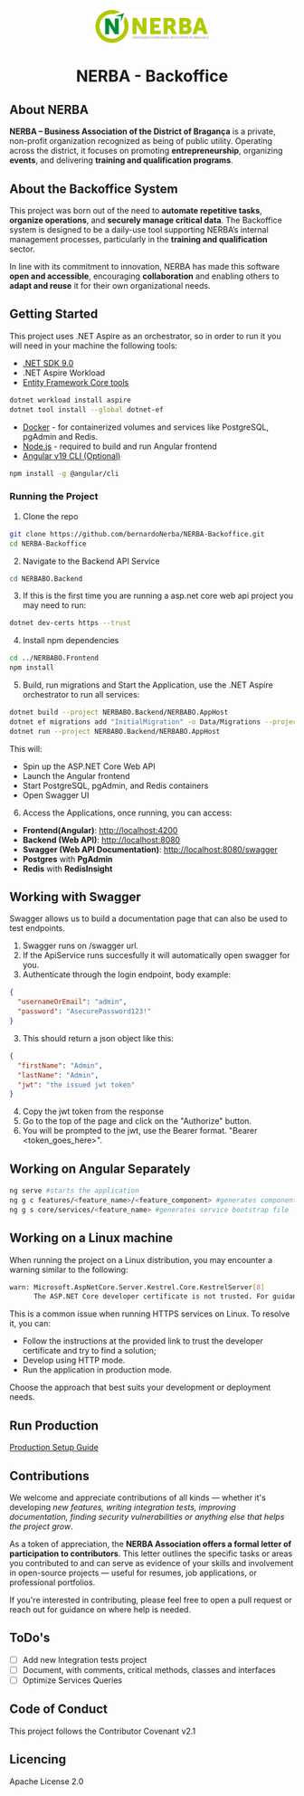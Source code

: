 <p align="center">
  <img src="NERBABO.Frontend/public/images/logo_grande.png" alt="NERBA Logo" width="200"/>
</p>
<h1 align="center">NERBA - Backoffice</h1>

## About NERBA

**NERBA – Business Association of the District of Bragança** is a private, non-profit organization recognized as being of public utility. Operating across the district, it focuses on promoting **entrepreneurship**, organizing **events**, and delivering **training and qualification programs**.

## About the Backoffice System

This project was born out of the need to **automate repetitive tasks**, **organize operations**, and **securely manage critical data**. The Backoffice system is designed to be a daily-use tool supporting NERBA’s internal management processes, particularly in the **training and qualification** sector.

In line with its commitment to innovation, NERBA has made this software **open and accessible**, encouraging **collaboration** and enabling others to **adapt and reuse** it for their own organizational needs.

## Getting Started

This project uses .NET Aspire as an orchestrator, so in order to run it you will need in your machine the following tools:

- [.NET SDK 9.0](https://dotnet.microsoft.com/pt-br/download)
- .NET Aspire Workload
- [Entity Framework Core tools](https://learn.microsoft.com/en-us/ef/core/cli/dotnet)

```bash
dotnet workload install aspire
dotnet tool install --global dotnet-ef
```

- [Docker](https://www.docker.com/products/docker-desktop/) - for containerized volumes and services like PostgreSQL, pgAdmin and Redis.
- [Node.js](https://nodejs.org/) - required to build and run Angular frontend
- [Angular v19 CLI (Optional)](https://angular.dev/tools/cli)

```bash
npm install -g @angular/cli
```

### Running the Project

1. Clone the repo

```bash
git clone https://github.com/bernardoNerba/NERBA-Backoffice.git
cd NERBA-Backoffice
```

2. Navigate to the Backend API Service

```bash
cd NERBABO.Backend
```

3. If this is the first time you are running a asp.net core web api project you may need to run:

```bash
dotnet dev-certs https --trust
```

4. Install npm dependencies

```bash
cd ../NERBABO.Frontend
npm install
```

5. Build, run migrations and Start the Application, use the .NET Aspire orchestrator to run all services:

```bash
dotnet build --project NERBABO.Backend/NERBABO.AppHost
dotnet ef migrations add "InitialMigration" -o Data/Migrations --project NERBABO.Backend/NERBABO.ApiService
dotnet run --project NERBABO.Backend/NERBABO.AppHost
```

This will:

- Spin up the ASP.NET Core Web API
- Launch the Angular frontend
- Start PostgreSQL, pgAdmin, and Redis containers
- Open Swagger UI

6. Access the Applications, once running, you can access:

- **Frontend(Angular)**: [http://localhost:4200](http://localhost:4200)
- **Backend (Web API)**: [http://localhost:8080](http://localhost:8080)
- **Swagger (Web API Documentation)**: [http://localhost:8080/swagger](http://localhost:8080/swagger/index.html)
- **Postgres** with **PgAdmin**
- **Redis** with **RedisInsight**

## Working with Swagger

Swagger allows us to build a documentation page that can also be used to test endpoints.

1. Swagger runs on /swagger url.
2. If the ApiService runs succesfully it will automatically open swagger for you.
3. Authenticate through the login endpoint, body example:

```json
{
  "usernameOrEmail": "admin",
  "password": "AsecurePassword123!"
}
```

3. This should return a json object like this:

```json
{
  "firstName": "Admin",
  "lastName": "Admin",
  "jwt": "the issued jwt token"
}
```

4. Copy the jwt token from the response
5. Go to the top of the page and click on the "Authorize" button.
6. You will be prompted to the jwt, use the Bearer format. "Bearer <token_goes_here>".

## Working on Angular Separately

```bash
ng serve #starts the application
ng g c features/<feature_name>/<feature_component> #generates component
ng g s core/services/<feature_name> #generates service bootstrap file
```

## Working on a Linux machine

When running the project on a Linux distribution, you may encounter a warning similar to the following:

```bash
warn: Microsoft.AspNetCore.Server.Kestrel.Core.KestrelServer[8]
      The ASP.NET Core developer certificate is not trusted. For guidance on trusting the ASP.NET Core developer certificate, see https://aka.ms/aspnet/https-trust-dev-cert
```

This is a common issue when running HTTPS services on Linux. To resolve it, you can:

- Follow the instructions at the provided link to trust the developer certificate and try to find a solution;
- Develop using HTTP mode.
- Run the application in production mode.

Choose the approach that best suits your development or deployment needs.

## Run Production

[Production Setup Guide](PROD.md)

## Contributions

We welcome and appreciate contributions of all kinds — whether it's developing _new features, writing integration tests, improving documentation, finding security vulnerabilities or anything else that helps the project grow_.

As a token of appreciation, the **NERBA Association offers a formal letter of participation to contributors**. This letter outlines the specific tasks or areas you contributed to and can serve as evidence of your skills and involvement in open-source projects — useful for resumes, job applications, or professional portfolios.

If you're interested in contributing, please feel free to open a pull request or reach out for guidance on where help is needed.

## ToDo's

- [ ] Add new Integration tests project
- [ ] Document, with comments, critical methods, classes and interfaces
- [ ] Optimize Services Queries

## Code of Conduct

This project follows the Contributor Covenant v2.1

## Licencing

Apache License 2.0
